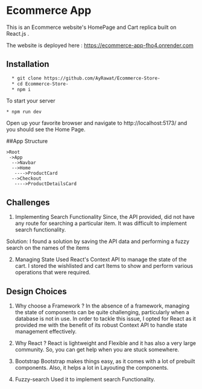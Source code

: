 # Ecommerce App

This is an Ecommerce website's HomePage and Cart replica built on React.js .

The website is deployed here : https://ecommerce-app-fho4.onrender.com

## Installation

```bash
  * git clone https://github.com/AyRawat/Ecommerce-Store-
  * cd Ecommerce-Store-
  * npm i
```

To start your server

```
* npm run dev
```

Open up your favorite browser and navigate to http://localhost:5173/ and you should see the Home Page.

##App Structure

```
>Root
 ->App
  -->Navbar
  -->Home
   ---->ProductCard
  -->Checkout
   ---->ProductDetailsCard
```

## Challenges

1. Implementing Search Functionality
   Since, the API provided, did not have any route for searching a particular item. It was difficult to implement search functionality.

Solution: I found a solution by saving the API data and performing a fuzzy search on the names of the items

2. Managing State
   Used React's Context API to manage the state of the cart. I stored the wishlisted and cart Items to show and perform various operations that were required.

## Design Choices

1. Why choose a Framework ?
   In the absence of a framework, managing the state of components can be quite challenging, particularly when a database is not in use. In order to tackle this issue, I opted for React as it provided me with the benefit of its robust Context API to handle state management effectively.

2. Why React ?
   React is lightweight and Flexible and it has also a very large community. So, you can get help when you are stuck somewhere.

3. Bootstrap
   Bootstrap makes things easy, as it comes with a lot of prebuilt components. Also, it helps a lot in Layouting the components.

4. Fuzzy-search
   Used it to implement search Functionality.
